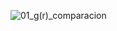 ![01_g(r)_comparacion](https://user-images.githubusercontent.com/44034996/58648718-315c2e80-82bf-11e9-917b-ad47f38b436c.png)
